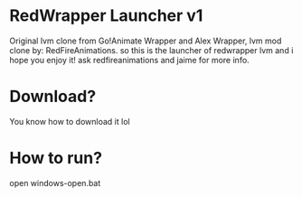 # RedWrapper Launcher v1
Original lvm clone from Go!Animate Wrapper and Alex Wrapper, lvm mod clone by: RedFireAnimations.
so this is the launcher of redwrapper lvm and i hope you enjoy it! ask redfireanimations and jaime for more info.
# Download?
You know how to download it lol

# How to run?
open windows-open.bat
